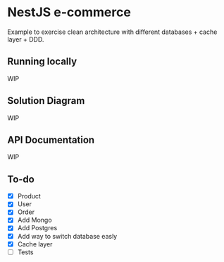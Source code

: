 # NestJS e-commerce

Example to exercise clean architecture with different databases + cache layer + DDD.

## Running locally

WIP

## Solution Diagram

WIP

## API Documentation

WIP

## To-do

- [x] Product
- [x] User
- [x] Order
- [x] Add Mongo
- [x] Add Postgres
- [x] Add way to switch database easly
- [x] Cache layer
- [ ] Tests

